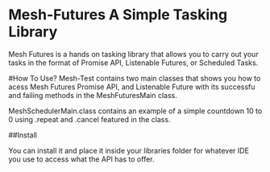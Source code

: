 # Mesh-Futures A Simple Tasking Library

Mesh Futures is a hands on tasking library that allows you to carry out your tasks in the format of Promise API, Listenable Futures, or Scheduled Tasks.

#How To Use?
Mesh-Test contains two main classes that shows you how to acess Mesh Futures Promise API, and Listenable Future with its successfu and failing 
methods in the MeshFuturesMain class.

MeshSchedulerMain.class contains an example of a simple countdown 10 to 0 using .repeat and .cancel featured in the class.

##Install

You can install it and place it inside your libraries folder for whatever IDE you use to access what the API has to offer.



